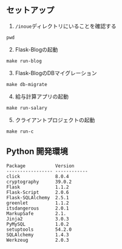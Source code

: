 ## セットアップ

1. `/inoue`ディレクトリにいることを確認する

```shell
pwd
```

2. Flask-Blogの起動

```shell
make run-blog
```

3. Flask-BlogのDBマイグレーション

```shell
make db-migrate
```

4. 給与計算アプリの起動

```shell
make run-salary
```

5. クライアントプロジェクトの起動

```shell
make run-c
```

## Python 開発環境

```shell
Package           Version
----------------- ------------
click             8.0.4
cryptography      39.0.2
Flask             1.1.2
Flask-Script      2.0.6
Flask-SQLAlchemy  2.5.1
greenlet          1.1.2
itsdangerous      2.0.1
MarkupSafe        2.1.
Jinja2            3.0.3
PyMySQL           1.0.2
setuptools        54.2.0
SQLAlchemy        1.4.3
Werkzeug          2.0.3
```